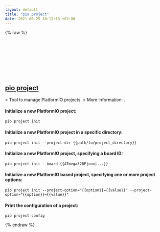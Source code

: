```yaml
---
layout: default
title: "pio project"
date: 2021-06-25 18:12:13 +02:00
---
```

{% raw %}
<h2 id="pio-project">
  <a href="/en/common/pio-project.html">pio project</a> <a href="#pio-project"><svg class="icon">
    <use href="/assets/images/unicode_sprite.svg#link" />
  </svg></a>
</h2>
> Tool to manage PlatformIO projects.
> More information: <https://docs.platformio.org/en/latest/core/userguide/project/>.

#### Initialize a new PlatformIO project:
```shell
pio project init
```
#### Initialize a new PlatformIO project in a specific directory:
```shell
pio project init --project-dir {{path/to/project_directory}}
```
#### Initialize a new PlatformIO project, specifying a board ID:
```shell
pio project init --board {{ATmega328P|uno|...}}
```
#### Initialize a new PlatformIO based project, specifying one or more project options:
```shell
pio project init --project-option="{{option}}={{value}}" --project-option="{{option}}={{value}}"
```
#### Print the configuration of a project:
```shell
pio project config
```
{% endraw %}